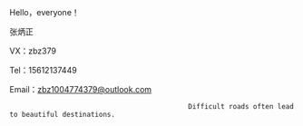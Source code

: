  Hello，everyone！

  张炳正

  VX：zbz379

  Tel：15612137449
  
  Email：zbz1004774379@outlook.com
  
                                                Difficult roads often lead to beautiful destinations.
